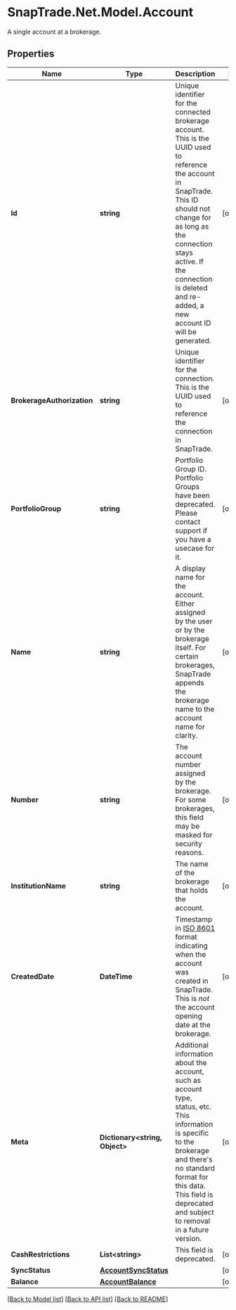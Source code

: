 # SnapTrade.Net.Model.Account
A single account at a brokerage.

## Properties

Name | Type | Description | Notes
------------ | ------------- | ------------- | -------------
**Id** | **string** | Unique identifier for the connected brokerage account. This is the UUID used to reference the account in SnapTrade. This ID should not change for as long as the connection stays active. If the connection is deleted and re-added, a new account ID will be generated. | [optional] 
**BrokerageAuthorization** | **string** | Unique identifier for the connection. This is the UUID used to reference the connection in SnapTrade. | [optional] 
**PortfolioGroup** | **string** | Portfolio Group ID. Portfolio Groups have been deprecated. Please contact support if you have a usecase for it. | [optional] 
**Name** | **string** | A display name for the account. Either assigned by the user or by the brokerage itself. For certain brokerages, SnapTrade appends the brokerage name to the account name for clarity. | [optional] 
**Number** | **string** | The account number assigned by the brokerage. For some brokerages, this field may be masked for security reasons. | [optional] 
**InstitutionName** | **string** | The name of the brokerage that holds the account. | [optional] 
**CreatedDate** | **DateTime** | Timestamp in [ISO 8601](https://en.wikipedia.org/wiki/ISO_8601) format indicating when the account was created in SnapTrade. This is _not_ the account opening date at the brokerage. | [optional] 
**Meta** | **Dictionary&lt;string, Object&gt;** | Additional information about the account, such as account type, status, etc. This information is specific to the brokerage and there&#39;s no standard format for this data. This field is deprecated and subject to removal in a future version. | [optional] 
**CashRestrictions** | **List&lt;string&gt;** | This field is deprecated. | [optional] 
**SyncStatus** | [**AccountSyncStatus**](AccountSyncStatus.md) |  | [optional] 
**Balance** | [**AccountBalance**](AccountBalance.md) |  | [optional] 

[[Back to Model list]](../README.md#documentation-for-models) [[Back to API list]](../README.md#documentation-for-api-endpoints) [[Back to README]](../README.md)

